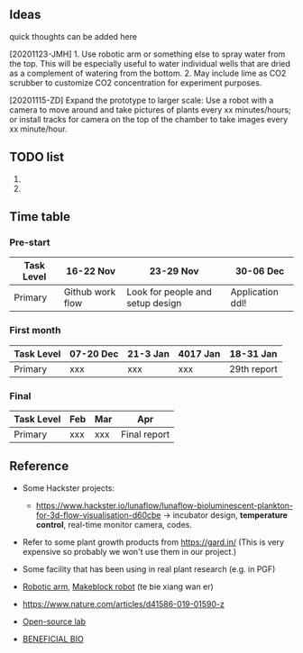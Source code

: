## Ideas
quick thoughts can be added here


[20201123-JMH] 1. Use robotic arm or something else to spray water from the top. This will be especially useful to water individual wells that are dried as a complement of watering from the bottom. 2. May include lime as CO2 scrubber to customize CO2 concentration for experiment purposes. 

[20201115-ZD] Expand the prototype to larger scale: Use a robot with a camera to move around and take pictures of plants every xx minutes/hours; or install tracks for camera on the top of the chamber to take images every xx minute/hour.  



## TODO list
1.
2.



## Time table
### Pre-start
| Task Level | 16-22 Nov | 23-29 Nov | 30-06 Dec | 
| ---        | ---       | ---       | ---       |
|Primary |Github work flow| Look for people and setup design|Application ddl!|

### First month
| Task Level | 07-20 Dec | 21-3 Jan| 4017 Jan| 18-31 Jan|
| ---        | ---       | ---     | ---     | ---      |
|   Primary  |xxx        |  xxx    |xxx      | 29th report|

### Final
| Task Level | Feb | Mar| Apr| 
| ---        | --- | ---| ---|     
|   Primary  |xxx  | xxx|Final report |    



## Reference
- Some Hackster projects: 
    - https://www.hackster.io/lunaflow/lunaflow-bioluminescent-plankton-for-3d-flow-visualisation-d60cbe -> incubator design, **temperature control**, real-time monitor camera, codes.

- Refer to some plant growth products from https://gard.in/ (This is very expensive so probably we won't use them in our project.)

- Some facility that has been using in real plant research (e.g. in PGF)

- [Robotic arm](https://shop.pimoroni.com/products/mearm-robot-raspberry-pi-kit?variant=21775370223699&currency=GBP&utm_source=google&utm_medium=cpc&utm_campaign=google+shopping?utm_source=google&utm_medium=surfaces&utm_campaign=shopping&gclid=Cj0KCQiA48j9BRC-ARIsAMQu3WTvhcmb-bZv5fxLHJMAYPL-1Bl-ShvdAIO8ML_nc9I4GpWhqUfcmDkaAn6uEALw_wcB), [Makeblock robot](https://www.makeblock.com/cn/mbot/) (te bie xiang wan er)

- https://www.nature.com/articles/d41586-019-01590-z
- [Open-source lab](https://www.appropedia.org/Open-source_Lab)
- [BENEFICIAL BIO](https://beneficial.bio/)


